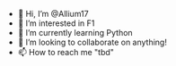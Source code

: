 - 👋 Hi, I’m @Allium17
- 👀 I’m interested in F1
- 🌱 I’m currently learning Python
- 💞️ I’m looking to collaborate on anything!
- 📫 How to reach me "tbd"

<!---
Allium17/Allium17 is a ✨ special ✨ repository because its `README.md` (this file) appears on your GitHub profile.
You can click the Preview link to take a look at your changes.
--->
